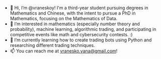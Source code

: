 - 👋 Hi, I’m @vraneskoy! I'm a third-year student pursuing degrees in Mathematics and Chinese, with the intent to pursue a PhD in Mathematics, focusing on the Mathematics of Data.
- 👀 I’m interested in mathematics (especially number theory and probability), machine learning, algorithmic trading, and participating in competitive events like math and cybersecurity contests. :)
- 🌱 I’m currently learning how to create trading bots using Python and researching different trading techniques.
- 📫 You can reach me at vranesko.yana@gmail.com!

